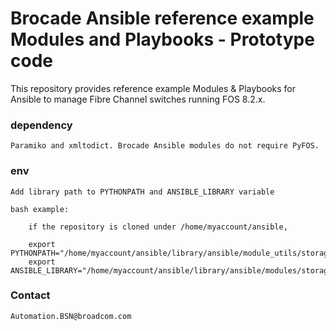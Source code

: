 Brocade Ansible reference example Modules and Playbooks - Prototype code
=======

This repository provides reference example Modules & Playbooks for Ansible
to manage Fibre Channel switches running FOS 8.2.x.

### dependency ###

    Paramiko and xmltodict. Brocade Ansible modules do not require PyFOS.

### env ###

    Add library path to PYTHONPATH and ANSIBLE_LIBRARY variable

    bash example:

        if the repository is cloned under /home/myaccount/ansible,

        export PYTHONPATH="/home/myaccount/ansible/library/ansible/module_utils/storage/brocade"
        export ANSIBLE_LIBRARY="/home/myaccount/ansible/library/ansible/modules/storage/brocade"


### Contact ###

    Automation.BSN@broadcom.com
